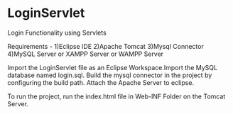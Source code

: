 # LoginServlet

Login Functionality using Servlets

Requirements - 1)Eclipse IDE 2)Apache Tomcat 3)Mysql Connector 4)MySQL Server or XAMPP Server or WAMPP Server


Import the LoginServlet file as an Eclipse Workspace.Import the MySQL database named login.sql.
Build the mysql connector in the project by configuring the build path.
Attach the Apache Server to eclipse.


To run the project, run the index.html file in Web-INF Folder on the Tomcat Server. 



      
